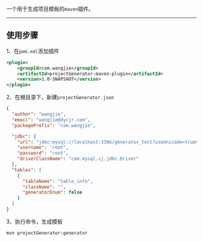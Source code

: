 一个用于生成项目模板的`maven`插件。

---
## 使用步骤
1、在`pom.xml`添加插件
```xml
<plugin>
    <groupId>com.wangjie</groupId>
    <artifactId>projectGenerator-maven-plugin</artifactId>
    <version>1.0-SNAPSHOT</version>
</plugin>
```

2、在根目录下，新建`projectGenerator.json`
```json
{
  "author": "wangjie",
  "email": "wangjie@dycjr.com",
  "packagePrefix": "com.wangjie",

  "jdbc": {
    "url": "jdbc:mysql://localhost:3306/generator_test?useUnicode=true&characterEncoding=utf-8&useSSL=false",
    "username": "root",
    "password": "root",
    "driverClassName": "com.mysql.cj.jdbc.Driver"
  },
  "tables": [
    {
      "tableName": "table_info",
      "className": "",
      "generatorEnum": false
    }
  ]
}
```

3、执行命令，生成模板
```shell script
mvn projectGenerator:generator
```